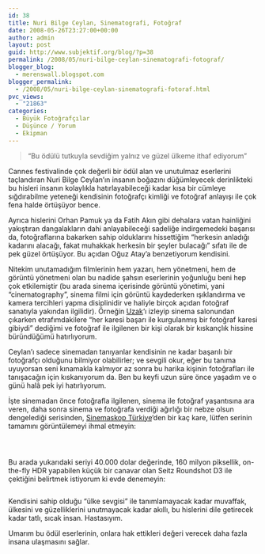```yaml
---
id: 38
title: Nuri Bilge Ceylan, Sinematografi, Fotoğraf
date: 2008-05-26T23:27:00+00:00
author: admin
layout: post
guid: http://www.subjektif.org/blog/?p=38
permalink: /2008/05/nuri-bilge-ceylan-sinematografi-fotograf/
blogger_blog:
  - merenswall.blogspot.com
blogger_permalink:
  - /2008/05/nuri-bilge-ceylan-sinematografi-fotoraf.html
pvc_views:
  - "21863"
categories:
  - Büyük Fotoğrafçılar
  - Düşünce / Yorum
  - Ekipman
---
```

> &#8220;Bu ödülü tutkuyla sevdiğim yalnız ve güzel ülkeme ithaf ediyorum&#8221;

Cannes festivalinde çok değerli bir ödül alan ve unutulmaz eserlerini taçlandıran Nuri Bilge Ceylan&#8217;ın insanın boğazını düğümleyecek derinlikteki bu hisleri insanın kolaylıkla hatırlayabileceği kadar kısa bir cümleye sığdırabilme yeteneği kendisinin fotoğrafçı kimliği ve fotoğraf anlayışı ile çok fena halde örtüşüyor bence.

Ayrıca hislerini Orhan Pamuk ya da Fatih Akın gibi dehalara vatan hainliğini yakıştıran dangalakların dahi anlayabileceği sadeliğe indirgemedeki başarısı da, fotoğraflarına bakarken sahip olduklarını hissettiğim &#8220;herkesin anladığı kadarını alacağı, fakat muhakkak herkesin bir şeyler bulacağı&#8221; sıfatı ile de pek güzel örtüşüyor. Bu açıdan Oğuz Atay&#8217;a benzetiyorum kendisini.

Nitekim unutamadığım filmlerinin hem yazarı, hem yönetmeni, hem de görüntü yönetmeni olan bu nadide şahsın eserlerinin yoğunluğu beni hep çok etkilemiştir (bu arada sinema içerisinde görüntü yönetimi, yani &#8220;cinematography&#8221;, sinema filmi için görüntü kaydederken ışıklandırma ve kamera tercihleri yapma disiplinidir ve haliyle birçok açıdan fotoğraf sanatıyla yakından ilgilidir). Örneğin [Uzak](http://www.imdb.com/title/tt0346094/)&#8216;ı izleyip sinema salonundan çıkarken etrafımdakilere &#8220;her karesi başarı ile kurgulanmış bir fotoğraf karesi gibiydi&#8221; dediğimi ve fotoğraf ile ilgilenen bir kişi olarak bir kıskançlık hissine büründüğümü hatırlıyorum.

Ceylan&#8217;ı sadece sinemadan tanıyanlar kendisinin ne kadar başarılı bir fotoğrafçı olduğunu bilmiyor olabilirler; ve sevgili okur, eğer bu tanıma uyuyorsan seni kınamakla kalmıyor az sonra bu harika kişinin fotoğrafları ile tanışacağın için kıskanıyorum da. Ben bu keyfi uzun süre önce yaşadım ve o günü halâ pek iyi hatırlıyorum.

İşte sinemadan önce fotoğrafla ilgilenen, sinema ile fotoğraf yaşantısına ara veren, daha sonra sinema ve fotoğrafa verdiği ağırlığı bir nebze olsun dengelediği serisinden, [Sinemaskop Türkiye](http://www.nuribilgeceylan.com/photography/turkeycinemascope1.php?sid=1)&#8216;den bir kaç kare, lütfen serinin tamamını görüntülemeyi ihmal etmeyin:

<p align="center">
  <img src="http://www.nuribilgeceylan.com/photography/images/turkeycinemascope/sardes.jpg" border="0" alt="" />
</p>

<p align="center">
  <img src="http://www.nuribilgeceylan.com/photography/images/turkeycinemascope/villageboyararat.jpg" border="0" alt="" />
</p>

<p align="center">
  <img src="http://www.nuribilgeceylan.com/photography/images/turkeycinemascope/maninmardin.jpg" border="0" alt="" />
</p>

Bu arada yukarıdaki seriyi 40.000 dolar değerinde, 160 milyon piksellik, on-the-fly HDR yapabilen küçük bir canavar olan Seitz Roundshot D3 ile çektiğini belirtmek istiyorum ki evde denemeyin:

<p align="center">
  <img src="http://www.roundshot.ch/pictures/Seitz-6x17-Digital-front-ri.jpg" border="0" alt="" />
</p>

Kendisini sahip olduğu &#8220;ülke sevgisi&#8221; ile tanımlamayacak kadar muvaffak, ülkesini ve güzelliklerini unutmayacak kadar akıllı, bu hislerini dile getirecek kadar tatlı, sıcak insan. Hastasıyım.

Umarım bu ödül eserlerinin, onlara hak ettikleri değeri verecek daha fazla insana ulaşmasını sağlar.